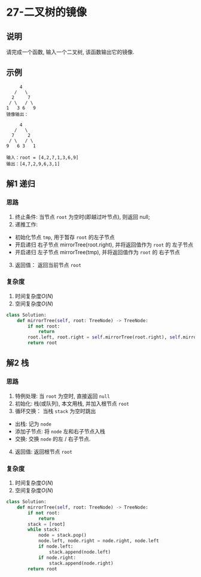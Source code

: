 # 27-二叉树的镜像

## 说明
请完成一个函数, 输入一个二叉树, 该函数输出它的镜像.

## 示例
```
     4
   /   \
  2     7
 / \   / \
1   3 6   9
镜像输出：

     4
   /   \
  7     2
 / \   / \
9   6 3   1

输入：root = [4,2,7,1,3,6,9]
输出：[4,7,2,9,6,3,1]
```

## 解1 递归

### 思路
1. 终止条件: 当节点 `root` 为空时(即越过叶节点), 则返回 null;
2. 递推工作:
- 初始化节点 `tmp`, 用于暂存 `root` 的左子节点
- 开启递归 右子节点 mirrorTree(root.right), 并将返回值作为 `root` 的 左子节点
- 开启递归 左子节点 mirrorTree(tmp), 并将返回值作为 `root` 的 右子节点
3. 返回值： 返回当前节点 `root`

### 复杂度
1. 时间复杂度$O(N)$
2. 空间复杂度$O(N)$

```python
class Solution:
    def mirrorTree(self, root: TreeNode) -> TreeNode:
        if not root:
            return
        root.left, root.right = self.mirrorTree(root.right), self.mirrorTree(root.left)
        return root
```

## 解2 栈

### 思路
1. 特例处理: 当 `root` 为空时, 直接返回 `null`
2. 初始化: 栈(或队列), 本文用栈, 并加入根节点 `root`
3. 循环交换： 当栈 `stack` 为空时跳出
- 出栈: 记为 `node`
- 添加子节点: 将 `node` 左和右子节点入栈
- 交换: 交换 `node` 的左 / 右子节点.
4. 返回值: 返回根节点 `root`

### 复杂度
1. 时间复杂度$O(N)$
2. 空间复杂度$O(N)$

```python
class Solution:
    def mirrorTree(self, root: TreeNode) -> TreeNode:
        if not root:
            return
        stack = [root]
        while stack:
            node = stack.pop()
            node.left, node.right = node.right, node.left
            if node.left:
                stack.append(node.left)
            if node.right:
                stack.append(node.right)
        return root
```